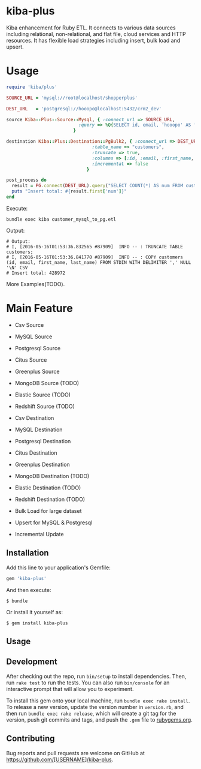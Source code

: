 # kiba-plus
Kiba enhancement for Ruby ETL. It connects to various data sources including relational, non-relational, and flat file, cloud services and HTTP resources. It has flexible load strategies including insert, bulk load and upsert.

# Usage

```ruby
require 'kiba/plus'

SOURCE_URL = 'mysql://root@localhost/shopperplus'

DEST_URL   = 'postgresql://hooopo@localhost:5432/crm2_dev'

source Kiba::Plus::Source::Mysql, { :connect_url => SOURCE_URL,
                           :query => %Q{SELECT id, email, 'hooopo' AS first_name, 'Wang' AS last_name FROM customers}
                         }

destination Kiba::Plus::Destination::PgBulk2, { :connect_url => DEST_URL,
                                :table_name => "customers",
                                :truncate => true,
                                :columns => [:id, :email, :first_name, :last_name],
                                :incremental => false
                              }

post_process do
  result = PG.connect(DEST_URL).query("SELECT COUNT(*) AS num FROM customers")
  puts "Insert total: #{result.first['num']}"
end
```

Execute:

```shell
bundle exec kiba customer_mysql_to_pg.etl
```

Output:

```
# Output:
# I, [2016-05-16T01:53:36.832565 #87909]  INFO -- : TRUNCATE TABLE customers;
# I, [2016-05-16T01:53:36.841770 #87909]  INFO -- : COPY customers (id, email, first_name, last_name) FROM STDIN WITH DELIMITER ',' NULL '\N' CSV
# Insert total: 428972
```

More Examples(TODO).

# Main Feature

* Csv Source
* MySQL Source
* Postgresql Source
* Citus Source
* Greenplus Source
* MongoDB Source (TODO)
* Elastic Source (TODO)
* Redshift Source (TODO)

* Csv Destination
* MySQL Destination
* Postgresql Destination
* Citus Destination
* Greenplus Destination
* MongoDB Destination (TODO)
* Elastic Destination (TODO)
* Redshift Destination (TODO)

* Bulk Load for large dataset
* Upsert for MySQL & Postgresql
* Incremental Update

## Installation

Add this line to your application's Gemfile:

```ruby
gem 'kiba-plus'
```

And then execute:

    $ bundle

Or install it yourself as:

    $ gem install kiba-plus

## Usage


## Development

After checking out the repo, run `bin/setup` to install dependencies. Then, run `rake test` to run the tests. You can also run `bin/console` for an interactive prompt that will allow you to experiment.

To install this gem onto your local machine, run `bundle exec rake install`. To release a new version, update the version number in `version.rb`, and then run `bundle exec rake release`, which will create a git tag for the version, push git commits and tags, and push the `.gem` file to [rubygems.org](https://rubygems.org).

## Contributing

Bug reports and pull requests are welcome on GitHub at https://github.com/[USERNAME]/kiba-plus.
